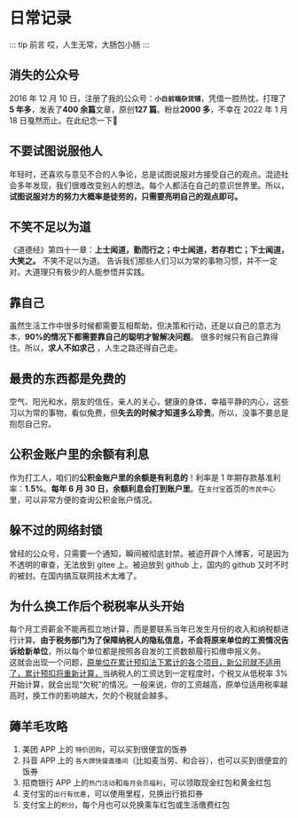 # 日常记录

::: tip 前言
哎，人生无常，大肠包小肠
:::

## 消失的公众号

2016 年 12 月 10 日，注册了我的公众号：**`小白前端杂货铺`**，凭借一腔热忱，打理了**5 年多**，发表了**400 余篇**文章，原创**127 篇**。粉丝**2000 多**，不幸在 2022 年 1 月 18 日戛然而止。在此纪念一下:pray:
<img :src="$withBase('/life/l1.png')" class="medium-zoom-image"/>

## 不要试图说服他人

年轻时，还喜欢与意见不合的人争论，总是试图说服对方接受自己的观点。混迹社会多年发现，我们很难改变别人的想法。每个人都活在自己的意识世界里。所以，**试图说服对方的努力大概率是徒劳的，只需要亮明自己的观点即可。**

## 不笑不足以为道

《道德经》第四十一章：**上士闻道，勤而行之；中士闻道，若存若亡；下士闻道，大笑之。** 不笑不足以为道。 告诉我们那些人们习以为常的事物习惯，并不一定对。大道理只有极少的人能参悟并实践。

## 靠自己

虽然生活工作中很多时候都需要互相帮助，但决策和行动，还是以自己的意志为本，**90%的情况下都需要靠自己的聪明才智解决问题**。 很多时候只有自己靠得住。所以，**求人不如求己** ，人生之路还得自己走。

## 最贵的东西都是免费的

空气、阳光和水，朋友的信任，亲人的关心，健康的身体，幸福平静的内心，这些习以为常的事物，看似免费，但**失去的时候才知道多么珍贵**。所以，没事不要总是抱怨自己穷。

## 公积金账户里的余额有利息

作为打工人，咱们的**公积金账户里的余额是有利息的**！利率是 1 年期存款基准利率：**1.5%**。**每年 6 月 30 日，余额利息会打到账户里**。在`支付宝`首页的`市民中心`里，可以非常方便的查询公积金账户情况。

## 躲不过的网络封锁

曾经的公众号，只需要一个通知，瞬间被彻底封禁。被迫开辟个人博客，可是因为不透明的审查，无法放到 gitee 上。被迫放到 github 上，国内的 github 又时不时的被封。在国内搞互联网技术太难了。

## 为什么换工作后个税税率从头开始

每个月工资薪金不能再孤立地计算，而是要联系当年已发生月份的收入和纳税额进行计算。**由于税务部门为了保障纳税人的隐私信息，不会将原来单位的工资情况告诉给新单位**，所以每个单位都是按照各自发的工资数额履行扣缴申报义务。  
这就会出现一个问题，<u>原单位在累计预扣法下累计的各个项目，新公司就不适用了，累计预扣将重新计算，</u>当纳税人的工资达到一定程度时，个税又从低税率 3%开始计算，就会出现“欠税”的情况。一般来说，你的工资越高，原单位适用税率越高时，换工作的影响越大，欠的个税就会越多。

## 薅羊毛攻略

1. 美团 APP 上的 `特价团购`，可以买到很便宜的饭券
2. 抖音 APP 上的 `各大牌快餐直播间`（比如麦当劳、和合谷），也可以买到很便宜的饭券
3. 招商银行 APP 上的`热门活动`和`每月会员福利`，可以领取现金红包和黄金红包
4. 支付宝的`出行有优惠`，可以使用里程，兑换出行抵扣券
5. 支付宝上的`积分`，每个月也可以兑换乘车红包或生活缴费红包
